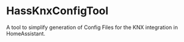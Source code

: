 # HassKnxConfigTool
A tool to simplify generation of Config Files for the KNX integration in HomeAssistant.
